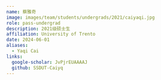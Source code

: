 ```yaml
---
name: 蔡雅奇
image: images/team/students/undergrads/2021/caiyaqi.jpg
role: pass-undergrad
description: 2021级硕士生
affiliation: University of Trento
date: 2024-06-01
aliases:
  - Yaqi Cai
links:
  google-scholar: JvPjrEUAAAAJ
  github: SSDUT-Caiyq
---
```

